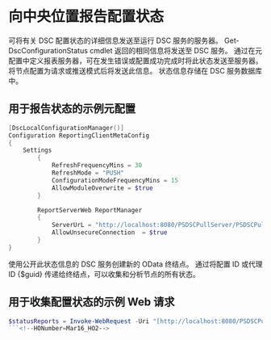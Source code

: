 # 向中央位置报告配置状态

可将有关 DSC 配置状态的详细信息发送至运行 DSC 服务的服务器。 Get-DscConfigurationStatus cmdlet 返回的相同信息将发送至 DSC 服务。 通过在元配置中定义报表服务器，可在发生错误或配置成功完成时将此状态发送至服务器。 将节点配置为请求或推送模式后将发送此信息。 状态信息存储在 DSC 服务数据库中。

## 用于报告状态的示例元配置
```PowerShell
[DscLocalConfigurationManager()]
Configuration ReportingClientMetaConfig
{
    Settings
        {
            RefreshFrequencyMins = 30
            RefreshMode = "PUSH"
            ConfigurationModeFrequencyMins = 15
            AllowModuleOverwrite = $true
        }

        ReportServerWeb ReportManager
        {
            ServerUrL = "http://localhost:8080/PSDSCPullServer/PSDSCPullserver.svc"
            AllowUnsecureConnection  = $true
        }           
}
```
使用公开此状态信息的 DSC 服务创建新的 OData 终结点。 通过将配置 ID 或代理 ID {$guid} 传递给终结点，可以收集和分析节点的所有状态。

## 用于收集配置状态的示例 Web 请求 
```PowerShell
$statusReports = Invoke-WebRequest -Uri "[http://localhost:8080/PSDSCPullserver/PSDSCPullserver.svc/Node(ConfigurationId='$guid')/StatusReport](http://localhost:8080/PSDSCPullserver/psdscpullserver.svc/Node(ConfigurationId='$guid')/StatusReport)s" -UseBasicParsing -UseDefaultCredentials -ContentType "application/json;odata=minimalmetadata;streaming=true;charset=utf-8" -Headers @{Accept = "application/json"; ProtocolVersion = “1.1”}
```<!--HONumber=Mar16_HO2-->
